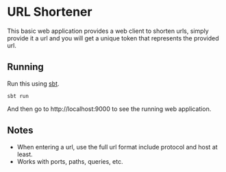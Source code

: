 # URL Shortener

This basic web application provides a web client to shorten urls, simply provide it a url and you will get a unique token that represents the provided url.

## Running

Run this using [sbt](http://www.scala-sbt.org/). 

```
sbt run
```

And then go to http://localhost:9000 to see the running web application.


## Notes
- When entering a url, use the full url format include protocol and host at least.
- Works with ports, paths, queries, etc.
